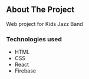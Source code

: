 ## About The Project
Web project for Kids Jazz Band

### Technologies used
* HTML
* CSS
* React
* Firebase